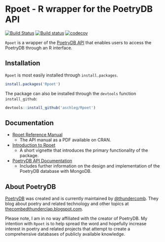 # Rpoet - R wrapper for the PoetryDB API

[![Build Status](https://travis-ci.org/aschleg/Rpoet.svg?branch=master)](https://travis-ci.org/aschleg/Rpoet)
[![Build status](https://ci.appveyor.com/api/projects/status/7tydn9veo15s77a1?svg=true)](https://ci.appveyor.com/project/aschleg/rpoet)
[![codecov](https://codecov.io/gh/aschleg/Rpoet/branch/master/graph/badge.svg)](https://codecov.io/gh/aschleg/Rpoet)

`Rpoet` is a wrapper of the [PoetryDB API](https://poetrydb.org) that enables users to access the PoetryDB through an R interface. 

## Installation

`Rpoet` is most easily installed through `install.packages`.

~~~ r
install.packages('Rpoet')
~~~

The package can also be installed through the `devtools` function `install_github`:

~~~ r
devtools::install_github('aschleg/Rpoet')
~~~

## Documentation

* [Rpoet Reference Manual](https://cran.r-project.org/web/packages/Rpoet/Rpoet.pdf)
  - The API manual as a PDF available on CRAN.
* [Introduction to Rpoet](https://cran.r-project.org/web/packages/Rpoet/vignettes/Rpoet_Introduction.html)
  - A short vignette that introduces the primary functionality of the package.
* [PoetryDB API Documentation](https://github.com/thundercomb/poetrydb/blob/master/README.md) 
  - Includes further information on the design and implementation of the PoetryDB database with MongoDB.

## About PoetryDB

[PoetryDB](http://poetrydb.org/index.html) was created and is currently maintained by [@thundercomb](https://twitter.com/thundercomb). They blog about poetry and related technology and other topics at [thecombedthunderclap.blogspot.com](http://thecombedthunderclap.blogspot.com/). 

Please note, I am in no way affiliated with the creator of PoetryDB. My intention with `Rpoet` is to help spread the word and hopefully increase interest in poetry and related projects that attempt to create a comprehensive databases of publicly available knowledge.
